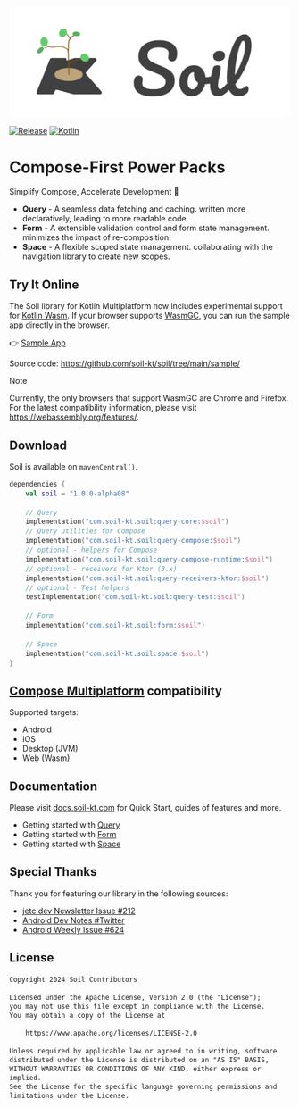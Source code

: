![Soil](art/Logo.svg)

[![Release](https://img.shields.io/maven-central/v/com.soil-kt.soil/query-core?style=for-the-badge&color=62CC6A)](https://github.com/soil-kt/soil)
[![Kotlin](https://img.shields.io/badge/Kotlin-2.0.21-blue.svg?style=for-the-badge&logo=kotlin)](https://kotlinlang.org)

# Compose-First Power Packs

Simplify Compose, Accelerate Development :rocket:

- **Query** -
  A seamless data fetching and caching. written more declaratively, leading to more readable code.
- **Form** -
  A extensible validation control and form state management. minimizes the impact of re-composition.
- **Space** -
  A flexible scoped state management. collaborating with the navigation library to create new scopes.


## Try It Online

The Soil library for Kotlin Multiplatform now includes experimental support for [Kotlin Wasm](https://kotlinlang.org/docs/wasm-overview.html).
If your browser supports [WasmGC](https://github.com/WebAssembly/gc), you can run the sample app directly in the browser.


:point_right: [Sample App](https://play.soil-kt.com/)

Source code: <https://github.com/soil-kt/soil/tree/main/sample/>

> [!NOTE]
> Currently, the only browsers that support WasmGC are Chrome and Firefox. For the latest compatibility information, please visit https://webassembly.org/features/.


## Download

Soil is available on `mavenCentral()`.

```kts
dependencies {
    val soil = "1.0.0-alpha08"

    // Query
    implementation("com.soil-kt.soil:query-core:$soil")
    // Query utilities for Compose
    implementation("com.soil-kt.soil:query-compose:$soil")
    // optional - helpers for Compose
    implementation("com.soil-kt.soil:query-compose-runtime:$soil")
    // optional - receivers for Ktor (3.x)
    implementation("com.soil-kt.soil:query-receivers-ktor:$soil")
    // optional - Test helpers
    testImplementation("com.soil-kt.soil:query-test:$soil")

    // Form
    implementation("com.soil-kt.soil:form:$soil")

    // Space
    implementation("com.soil-kt.soil:space:$soil")
}
```

## [Compose Multiplatform](https://www.jetbrains.com/lp/compose-multiplatform/) compatibility

Supported targets:

- Android
- iOS
- Desktop (JVM)
- Web (Wasm)


## Documentation

Please visit [docs.soil-kt.com](https://docs.soil-kt.com/) for Quick Start, guides of features and more.

* Getting started with [Query](https://docs.soil-kt.com/guide/query/hello-query)
* Getting started with [Form](https://docs.soil-kt.com/guide/form/hello-form)
* Getting started with [Space](https://docs.soil-kt.com/guide/space/hello-space)


## Special Thanks

Thank you for featuring our library in the following sources:

- [jetc.dev Newsletter Issue #212](https://jetc.dev/issues/212.html)
- [Android Dev Notes #Twitter](https://twitter.com/androiddevnotes/status/1792409220484350109)
- [Android Weekly Issue #624](https://androidweekly.net/issues/issue-624)


## License

```
Copyright 2024 Soil Contributors

Licensed under the Apache License, Version 2.0 (the "License");
you may not use this file except in compliance with the License.
You may obtain a copy of the License at

    https://www.apache.org/licenses/LICENSE-2.0

Unless required by applicable law or agreed to in writing, software
distributed under the License is distributed on an "AS IS" BASIS,
WITHOUT WARRANTIES OR CONDITIONS OF ANY KIND, either express or implied.
See the License for the specific language governing permissions and
limitations under the License.
```
